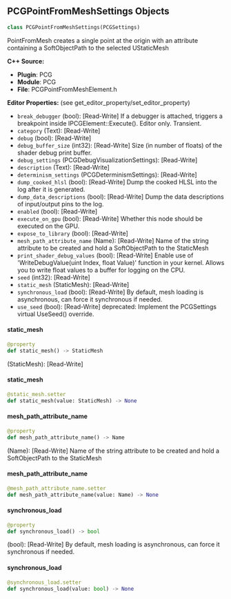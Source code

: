 ## PCGPointFromMeshSettings Objects

```python
class PCGPointFromMeshSettings(PCGSettings)
```

PointFromMesh creates a single point at the origin with an attribute containing a SoftObjectPath to the selected UStaticMesh

**C++ Source:**

- **Plugin**: PCG
- **Module**: PCG
- **File**: PCGPointFromMeshElement.h

**Editor Properties:** (see get_editor_property/set_editor_property)

- ``break_debugger`` (bool):  [Read-Write] If a debugger is attached, triggers a breakpoint inside IPCGElement::Execute(). Editor only. Transient.
- ``category`` (Text):  [Read-Write]
- ``debug`` (bool):  [Read-Write]
- ``debug_buffer_size`` (int32):  [Read-Write] Size (in number of floats) of the shader debug print buffer.
- ``debug_settings`` (PCGDebugVisualizationSettings):  [Read-Write]
- ``description`` (Text):  [Read-Write]
- ``determinism_settings`` (PCGDeterminismSettings):  [Read-Write]
- ``dump_cooked_hlsl`` (bool):  [Read-Write] Dump the cooked HLSL into the log after it is generated.
- ``dump_data_descriptions`` (bool):  [Read-Write] Dump the data descriptions of input/output pins to the log.
- ``enabled`` (bool):  [Read-Write]
- ``execute_on_gpu`` (bool):  [Read-Write] Whether this node should be executed on the GPU.
- ``expose_to_library`` (bool):  [Read-Write]
- ``mesh_path_attribute_name`` (Name):  [Read-Write] Name of the string attribute to be created and hold a SoftObjectPath to the StaticMesh
- ``print_shader_debug_values`` (bool):  [Read-Write] Enable use of 'WriteDebugValue(uint Index, float Value)' function in your kernel. Allows you to write float values to a buffer for logging on the CPU.
- ``seed`` (int32):  [Read-Write]
- ``static_mesh`` (StaticMesh):  [Read-Write]
- ``synchronous_load`` (bool):  [Read-Write] By default, mesh loading is asynchronous, can force it synchronous if needed.
- ``use_seed`` (bool):  [Read-Write]
  deprecated: Implement the PCGSettings virtual UseSeed() override.

<a id="unreal.PCGPointFromMeshSettings.static_mesh"></a>

#### static_mesh

```python
@property
def static_mesh() -> StaticMesh
```

(StaticMesh):  [Read-Write]

<a id="unreal.PCGPointFromMeshSettings.static_mesh"></a>

#### static_mesh

```python
@static_mesh.setter
def static_mesh(value: StaticMesh) -> None
```

<a id="unreal.PCGPointFromMeshSettings.mesh_path_attribute_name"></a>

#### mesh_path_attribute_name

```python
@property
def mesh_path_attribute_name() -> Name
```

(Name):  [Read-Write] Name of the string attribute to be created and hold a SoftObjectPath to the StaticMesh

<a id="unreal.PCGPointFromMeshSettings.mesh_path_attribute_name"></a>

#### mesh_path_attribute_name

```python
@mesh_path_attribute_name.setter
def mesh_path_attribute_name(value: Name) -> None
```

<a id="unreal.PCGPointFromMeshSettings.synchronous_load"></a>

#### synchronous_load

```python
@property
def synchronous_load() -> bool
```

(bool):  [Read-Write] By default, mesh loading is asynchronous, can force it synchronous if needed.

<a id="unreal.PCGPointFromMeshSettings.synchronous_load"></a>

#### synchronous_load

```python
@synchronous_load.setter
def synchronous_load(value: bool) -> None
```

<a id="unreal.PCGPointMatchAndSetSettings"></a>